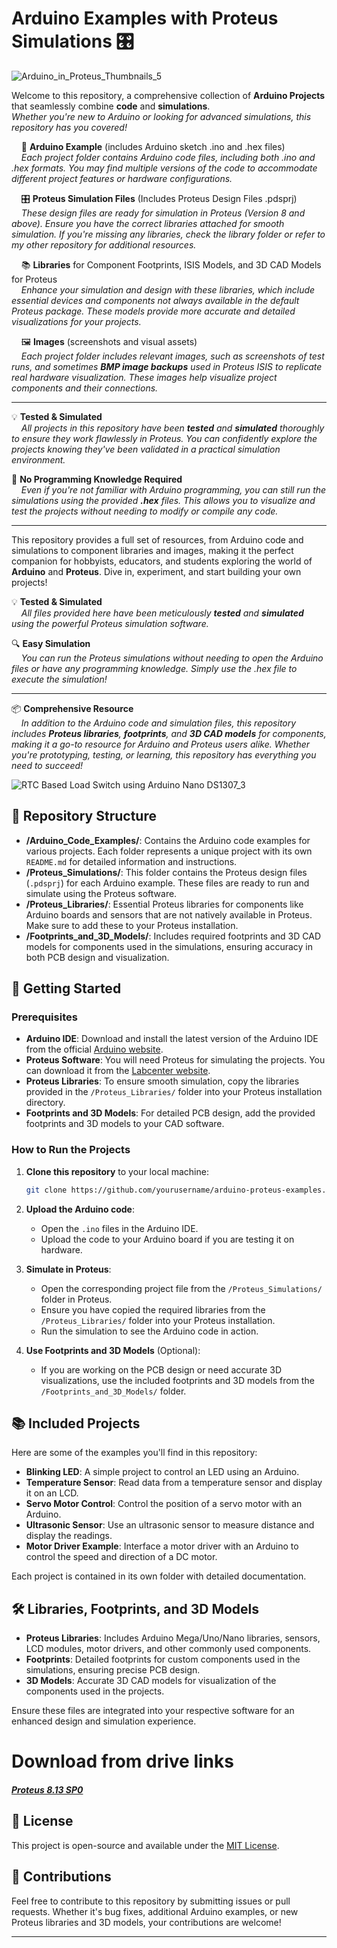 # Arduino Examples with Proteus Simulations 🎛️

![Arduino_in_Proteus_Thumbnails_5](https://github.com/user-attachments/assets/e0001433-2ad5-4420-9c42-6abb277bf74f)

Welcome to this repository, a comprehensive collection of **Arduino Projects** that seamlessly combine **code** and **simulations**.  
*Whether you're new to Arduino or looking for advanced simulations, this repository has you covered!*

&nbsp;&nbsp;&nbsp;&nbsp;📂 **Arduino Example** (includes Arduino sketch .ino and .hex files)  
&nbsp;&nbsp;&nbsp;&nbsp;*Each project folder contains Arduino code files, including both .ino and .hex formats. You may find multiple versions of the code to accommodate different project features or hardware configurations.*

&nbsp;&nbsp;&nbsp;&nbsp;🎛️ **Proteus Simulation Files** (Includes Proteus Design Files .pdsprj)  
&nbsp;&nbsp;&nbsp;&nbsp;*These design files are ready for simulation in Proteus (Version 8 and above). Ensure you have the correct libraries attached for smooth simulation. If you're missing any libraries, check the library folder or refer to my other repository for additional resources.*

&nbsp;&nbsp;&nbsp;&nbsp;📚 **Libraries** for Component Footprints, ISIS Models, and 3D CAD Models for Proteus  
&nbsp;&nbsp;&nbsp;&nbsp;*Enhance your simulation and design with these libraries, which include essential devices and components not always available in the default Proteus package. These models provide more accurate and detailed visualizations for your projects.*

&nbsp;&nbsp;&nbsp;&nbsp;🖼️ **Images** (screenshots and visual assets)  
&nbsp;&nbsp;&nbsp;&nbsp;*Each project folder includes relevant images, such as screenshots of test runs, and sometimes **BMP image backups** used in Proteus ISIS to replicate real hardware visualization. These images help visualize project components and their connections.*

---

💡 **Tested & Simulated**  
&nbsp;&nbsp;&nbsp;&nbsp;*All projects in this repository have been **tested** and **simulated** thoroughly to ensure they work flawlessly in Proteus. You can confidently explore the projects knowing they've been validated in a practical simulation environment.*

🔧 **No Programming Knowledge Required**  
&nbsp;&nbsp;&nbsp;&nbsp;*Even if you're not familiar with Arduino programming, you can still run the simulations using the provided **.hex** files. This allows you to visualize and test the projects without needing to modify or compile any code.*

---

This repository provides a full set of resources, from Arduino code and simulations to component libraries and images, making it the perfect companion for hobbyists, educators, and students exploring the world of **Arduino** and **Proteus**. Dive in, experiment, and start building your own projects!

💡 **Tested & Simulated**  
&nbsp;&nbsp;&nbsp;&nbsp;*All files provided here have been meticulously **tested** and **simulated** using the powerful Proteus simulation software.*

🔍 **Easy Simulation**  
&nbsp;&nbsp;&nbsp;&nbsp;*You can run the Proteus simulations without needing to open the Arduino files or have any programming knowledge. Simply use the .hex file to execute the simulation!*

---

📦 **Comprehensive Resource**  
&nbsp;&nbsp;&nbsp;&nbsp;*In addition to the Arduino code and simulation files, this repository includes **Proteus libraries**, **footprints**, and **3D CAD models** for components, making it a go-to resource for Arduino and Proteus users alike. Whether you're prototyping, testing, or learning, this repository has everything you need to succeed!*

![RTC Based Load Switch using Arduino Nano DS1307_3](https://github.com/user-attachments/assets/1d618c1e-5b7b-4cea-b60d-05d6db19d0cb)

## 📁 Repository Structure

- **/Arduino_Code_Examples/**: Contains the Arduino code examples for various projects. Each folder represents a unique project with its own `README.md` for detailed information and instructions.
- **/Proteus_Simulations/**: This folder contains the Proteus design files (`.pdsprj`) for each Arduino example. These files are ready to run and simulate using the Proteus software.
- **/Proteus_Libraries/**: Essential Proteus libraries for components like Arduino boards and sensors that are not natively available in Proteus. Make sure to add these to your Proteus installation.
- **/Footprints_and_3D_Models/**: Includes required footprints and 3D CAD models for components used in the simulations, ensuring accuracy in both PCB design and visualization.

## 🚀 Getting Started

### Prerequisites

- **Arduino IDE**: Download and install the latest version of the Arduino IDE from the official [Arduino website](https://www.arduino.cc/en/software).
- **Proteus Software**: You will need Proteus for simulating the projects. You can download it from the [Labcenter website](https://www.labcenter.com/).
- **Proteus Libraries**: To ensure smooth simulation, copy the libraries provided in the `/Proteus_Libraries/` folder into your Proteus installation directory.
- **Footprints and 3D Models**: For detailed PCB design, add the provided footprints and 3D models to your CAD software.

### How to Run the Projects

1. **Clone this repository** to your local machine:
    ```bash
    git clone https://github.com/yourusername/arduino-proteus-examples.git
    ```

2. **Upload the Arduino code**:
    - Open the `.ino` files in the Arduino IDE.
    - Upload the code to your Arduino board if you are testing it on hardware.

3. **Simulate in Proteus**:
    - Open the corresponding project file from the `/Proteus_Simulations/` folder in Proteus.
    - Ensure you have copied the required libraries from the `/Proteus_Libraries/` folder into your Proteus installation.
    - Run the simulation to see the Arduino code in action.

4. **Use Footprints and 3D Models** (Optional):
    - If you are working on the PCB design or need accurate 3D visualizations, use the included footprints and 3D models from the `/Footprints_and_3D_Models/` folder.

## 📚 Included Projects

Here are some of the examples you'll find in this repository:

- **Blinking LED**: A simple project to control an LED using an Arduino.
- **Temperature Sensor**: Read data from a temperature sensor and display it on an LCD.
- **Servo Motor Control**: Control the position of a servo motor with an Arduino.
- **Ultrasonic Sensor**: Use an ultrasonic sensor to measure distance and display the readings.
- **Motor Driver Example**: Interface a motor driver with an Arduino to control the speed and direction of a DC motor.

Each project is contained in its own folder with detailed documentation.

## 🛠️ Libraries, Footprints, and 3D Models

- **Proteus Libraries**: Includes Arduino Mega/Uno/Nano libraries, sensors, LCD modules, motor drivers, and other commonly used components.
- **Footprints**: Detailed footprints for custom components used in the simulations, ensuring precise PCB design.
- **3D Models**: Accurate 3D CAD models for visualization of the components used in the projects.

Ensure these files are integrated into your respective software for an enhanced design and simulation experience.

# Download from drive links

<a href="[https://www.google.com/search?q=Saif+Al+Siam](https://drive.google.com/file/d/18cTTMpS0hk9O-RKruYjcKUgoEYFAYkMT/view?usp=sharing)"><h5>Proteus 8.13 SP0</h5></a>

## 📄 License

This project is open-source and available under the [MIT License](LICENSE).

## 🤝 Contributions

Feel free to contribute to this repository by submitting issues or pull requests. Whether it's bug fixes, additional Arduino examples, or new Proteus libraries and 3D models, your contributions are welcome!

---
